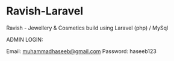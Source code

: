 # Ravish-Laravel
Ravish - Jewellery &amp; Cosmetics build using Laravel (php) / MySql


ADMIN LOGIN:

Email: muhammadhaseeb@gmail.com
Password: haseeb123

